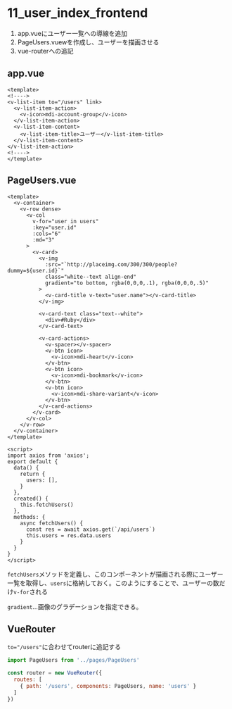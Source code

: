 # 11_user_index_frontend

1. app.vueにユーザー一覧への導線を追加
2. PageUsers.vuewを作成し、ユーザーを描画させる
3. vue-routerへの追記

## app.vue

```vue
<template>
<!---->
<v-list-item to="/users" link>
  <v-list-item-action>
    <v-icon>mdi-account-group</v-icon>
  </v-list-item-action>
  <v-list-item-content>
    <v-list-item-title>ユーザー</v-list-item-title>
  </v-list-item-content>
</v-list-item-action>
<!---->
</template>
```

## PageUsers.vue

```vue
<template>
  <v-container>
    <v-row dense>
      <v-col
        v-for="user in users"
        :key="user.id"
        :cols="6"
        :md="3"
      >
        <v-card>
          <v-img
            :src="`http://placeimg.com/300/300/people?dummy=${user.id}`"
            class="white--text align-end"
            gradient="to bottom, rgba(0,0,0,.1), rgba(0,0,0,.5)"
          >
            <v-card-title v-text="user.name"></v-card-title>
          </v-img>

          <v-card-text class="text--white">
            <div>#Ruby</div>
          </v-card-text>

          <v-card-actions>
            <v-spacer></v-spacer>
            <v-btn icon>
              <v-icon>mdi-heart</v-icon>
            </v-btn>
            <v-btn icon>
              <v-icon>mdi-bookmark</v-icon>
            </v-btn>
            <v-btn icon>
              <v-icon>mdi-share-variant</v-icon>
            </v-btn>
          </v-card-actions>
        </v-card>
      </v-col>
    </v-row>
  </v-container>
</template>

<script>
import axios from 'axios';
export default {
  data() {
    return {
      users: [],
    }
  },
  created() {
    this.fetchUsers()
  },
  methods: {
    async fetchUsers() {
      const res = await axios.get(`/api/users`)
      this.users = res.data.users
    }
  }
}
</script>
```

`fetchUsers`メソッドを定義し、このコンポーネントが描画される際にユーザー一覧を取得し、`users`に格納しておく。このようにすることで、ユーザーの数だけ`v-for`される

`gradient`...画像のグラデーションを指定できる。

## VueRouter

`to="/users"`に合わせてrouterに追記する

```js
import PageUsers from '../pages/PageUsers'

const router = new VueRouter({
  routes: [
    { path: '/users', components: PageUsers, name: 'users' }
  ]
})
```
